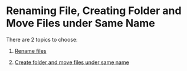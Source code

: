# Renaming File, Creating Folder and Move Files under Same Name

There are 2 topics to choose:

1. [Rename files](tutorial/automation/rename/file_rename/readme.md)

2. [Create folder and move files under same name
   ](tutorial/automation/rename/create_folder/readme.md)